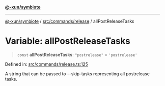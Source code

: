 [**@-xun/symbiote**](../../../../README.md)

***

[@-xun/symbiote](../../../../README.md) / [src/commands/release](../README.md) / allPostReleaseTasks

# Variable: allPostReleaseTasks

> `const` **allPostReleaseTasks**: `"postrelease"` = `'postrelease'`

Defined in: [src/commands/release.ts:125](https://github.com/Xunnamius/symbiote/blob/0437dc127bb0574f19f66370b2ed3a70bfedfd5d/src/commands/release.ts#L125)

A string that can be passed to --skip-tasks representing all postrelease
tasks.
